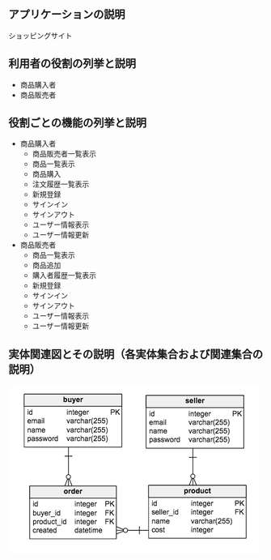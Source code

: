 ## アプリケーションの説明

ショッピングサイト

## 利用者の役割の列挙と説明

- 商品購入者
- 商品販売者

## 役割ごとの機能の列挙と説明

- 商品購入者
    - 商品販売者一覧表示
    - 商品一覧表示
    - 商品購入
    - 注文履歴一覧表示
    - 新規登録
    - サインイン
    - サインアウト
    - ユーザー情報表示
    - ユーザー情報更新
- 商品販売者
    - 商品一覧表示
    - 商品追加
    - 購入者履歴一覧表示
    - 新規登録
    - サインイン
    - サインアウト
    - ユーザー情報表示
    - ユーザー情報更新

## 実体関連図とその説明（各実体集合および関連集合の説明）

![](er.png)
